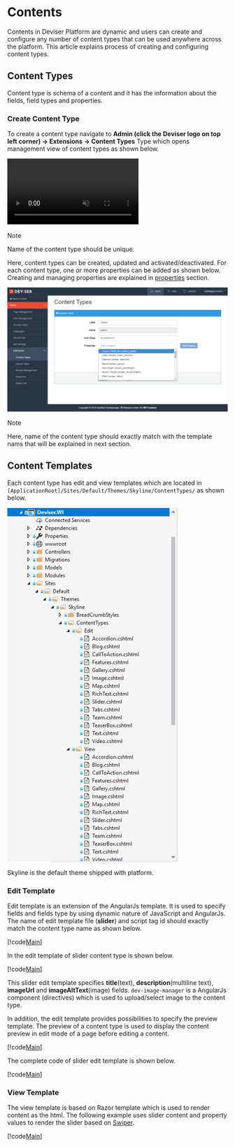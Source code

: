 # Contents
Contents in Deviser Platform are dynamic and users can create and configure any number of content types that can be used anywhere across the platform. This article explains process of creating and configuring content types.

## Content Types
Content type is schema of a content and it has the information about the fields, field types and properties.

### Create Content Type
To create a content type navigate to **Admin (click the Deviser logo on top left corner) -> Extensions -> Content Types** Type which opens management view of content types as shown below.

<video class="video-popup" autoplay muted loop>
  <source src="../../assets/videos/Content_OpenContentManagement.mp4" type="video/mp4">
  Your browser does not support HTML5 video.
</video>

>[!NOTE]
>Name of the content type should be unique.

Here, content types can be created, updated and activated/deactivated. For each content type, one or more properties can be added as shown below. Creating and managing properties are explained in [properties](properties.md) section.

<img class="img-popup" src="../../assets/images/Content_ContentManagementEdit.png">

>[!NOTE]
>Here, name of the content type should exactly match with the template nams that will be explained in next section.

## Content Templates
Each content type has edit and view templates which are located in `[ApplicationRoot]/Sites/Default/Themes/Skyline/ContentTypes/` as shown below. 

<img class="img-popup" src="../../assets/images/Content_ContentTemplates.png">

Skyline is the default theme shipped with platform.

### Edit Template
Edit template is an extension of the AngularJs template. It is used to specify fields and fields type by using dynamic nature of JavaScript and AngularJs. The name of edit template file (**slider**) and script tag id should exactly match the content type name as shown below.

[!code[Main](../../src/Sites/Default/Themes/Skyline/ContentTypes/Edit/Slider.cshtml?range=1-1)]

In the edit template of slider content type is shown below.

[!code[Main](../../src/Sites/Default/Themes/Skyline/ContentTypes/Edit/Slider.cshtml?range=52-61)]

This slider edit template specifies **title**(text), **description**(multiline text), **imageUrl** and **imageAltText**(image) fields. `dev-image-manager` is a AngularJs component (directives) which is used to upload/select image to the content type.

In addition, the edit template provides possibilities to specify the preview template. The preview of a content type is used to display the content preview in edit mode of a page before editing a content. 

[!code[Main](../../src/Sites/Default/Themes/Skyline/ContentTypes/Edit/Slider.cshtml?range=2-17)]

The complete code of slider edit template is shown below.

[!code[Main](../../src/Sites/Default/Themes/Skyline/ContentTypes/Edit/Slider.cshtml?range=1-)]

### View Template
The view template is based on Razor template which is used to render content as the html. The following example uses slider content and property values to render the slider based on <a href="http://idangero.us/swiper/" target="_blank">Swiper</a>.

[!code[Main](../../src/Sites/Default/Themes/Skyline/ContentTypes/View/Slider.cshtml?range=1-)]